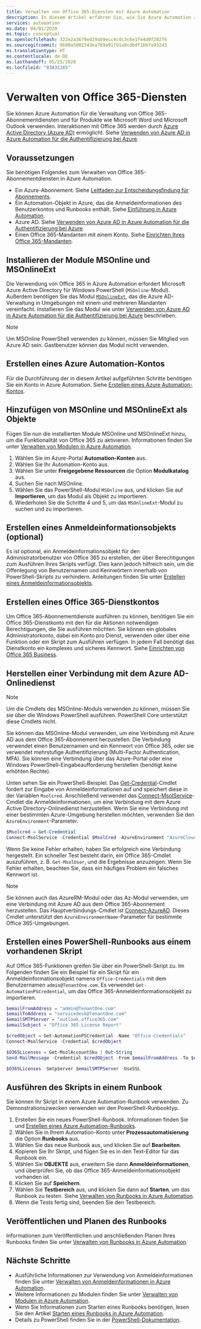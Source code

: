 ```yaml
---
title: Verwalten von Office 365-Diensten mit Azure Automation
description: In diesem Artikel erfahren Sie, wie Sie Azure Automation zum Verwalten von Office 365-Abonnementdiensten verwenden.
services: automation
ms.date: 04/01/2020
ms.topic: conceptual
ms.openlocfilehash: 322e2a3679ed29ab9ecc4cdc3c6e1fe4d0f20276
ms.sourcegitcommit: 0b80a5802343ea769a91f91a8cdbdf1b67a932d3
ms.translationtype: HT
ms.contentlocale: de-DE
ms.lasthandoff: 05/25/2020
ms.locfileid: "83831165"
---
```

# <a name="manage-office-365-services"></a>Verwalten von Office 365-Diensten

Sie können Azure Automation für die Verwaltung von Office 365-Abonnementdiensten und für Produkte wie Microsoft Word und Microsoft Outlook verwenden. Interaktionen mit Office 365 werden durch [Azure Active Directory (Azure AD)](https://docs.microsoft.com/azure/active-directory/fundamentals/active-directory-whatis) ermöglicht. Siehe [Verwenden von Azure AD in Azure Automation für die Authentifizierung bei Azure](automation-use-azure-ad.md).

## <a name="prerequisites"></a>Voraussetzungen

Sie benötigen Folgendes zum Verwalten von Office 365-Abonnementdiensten in Azure Automation.

* Ein Azure-Abonnement. Siehe [Leitfaden zur Entscheidungsfindung für Abonnements](https://docs.microsoft.com/azure/cloud-adoption-framework/decision-guides/subscriptions/).
* Ein Automation-Objekt in Azure, das die Anmeldeinformationen des Benutzerkontos und Runbooks enthält. Siehe [Einführung in Azure Automation](https://docs.microsoft.com/azure/automation/automation-intro).
* Azure AD. Siehe [Verwenden von Azure AD in Azure Automation für die Authentifizierung bei Azure](automation-use-azure-ad.md).
* Einen Office 365-Mandanten mit einem Konto. Siehe [Einrichten Ihres Office 365-Mandanten](https://docs.microsoft.com/sharepoint/dev/spfx/set-up-your-developer-tenant).

## <a name="install-the-msonline-and-msonlineext-modules"></a>Installieren der Module MSOnline und MSOnlineExt

Die Verwendung von Office 365 in Azure Automation erfordert Microsoft Azure Active Directory für Windows PowerShell (`MSOnline`-Modul). Außerdem benötigen Sie das Modul [`MSOnlineExt`](https://www.powershellgallery.com/packages/MSOnlineExt/1.0.35), das die Azure AD-Verwaltung in Umgebungen mit einem und mehreren Mandanten vereinfacht. Installieren Sie das Modul wie unter [Verwenden von Azure AD in Azure Automation für die Authentifizierung bei Azure](automation-use-azure-ad.md) beschrieben.

>[!NOTE]
>Um MSOnline PowerShell verwenden zu können, müssen Sie Mitglied von Azure AD sein. Gastbenutzer können das Modul nicht verwenden.

## <a name="create-an-azure-automation-account"></a>Erstellen eines Azure Automation-Kontos

Für die Durchführung der in diesem Artikel aufgeführten Schritte benötigen Sie ein Konto in Azure Automation. Siehe [Erstellen eines Azure Automation-Kontos](automation-quickstart-create-account.md).
 
## <a name="add-msonline-and-msonlineext-as-assets"></a>Hinzufügen von MSOnline und MSOnlineExt als Objekte

Fügen Sie nun die installierten Module MSOnline und MSOnlineExt hinzu, um die Funktionalität von Office 365 zu aktivieren. Informationen finden Sie unter [Verwalten von Modulen in Azure Automation](shared-resources/modules.md).

1. Wählen Sie im Azure-Portal **Automation-Konten** aus.
2. Wählen Sie Ihr Automation-Konto aus.
3. Wählen Sie unter **Freigegebene Ressourcen** die Option **Modulkatalog** aus.
4. Suchen Sie nach MSOnline.
5. Wählen Sie das PowerShell-Modul `MSOnline` aus, und klicken Sie auf **Importieren**, um das Modul als Objekt zu importieren.
6. Wiederholen Sie die Schritte 4 und 5, um das `MSOnlineExt`-Modul zu suchen und zu importieren. 

## <a name="create-a-credential-asset-optional"></a>Erstellen eines Anmeldeinformationsobjekts (optional)

Es ist optional, ein Anmeldeinformationsobjekt für den Administratorbenutzer von Office 365 zu erstellen, der über Berechtigungen zum Ausführen Ihres Skripts verfügt. Dies kann jedoch hilfreich sein, um die Offenlegung von Benutzernamen und Kennwörtern innerhalb von PowerShell-Skripts zu verhindern. Anleitungen finden Sie unter [Erstellen eines Anmeldeinformationsobjekts](automation-use-azure-ad.md#create-a-credential-asset).

## <a name="create-an-office-365-service-account"></a>Erstellen eines Office 365-Dienstkontos

Um Office 365-Abonnementdienste ausführen zu können, benötigen Sie ein Office 365-Dienstkonto mit den für die Aktionen notwendigen Berechtigungen, die Sie ausführen möchten. Sie können ein globales Administratorkonto, dabei ein Konto pro Dienst, verwenden oder über eine Funktion oder ein Skript zum Ausführen verfügen. In jedem Fall benötigt das Dienstkonto ein komplexes und sicheres Kennwort. Siehe [Einrichten von Office 365 Business](https://docs.microsoft.com/microsoft-365/admin/setup/setup?view=o365-worldwide). 

## <a name="connect-to-the-azure-ad-online-service"></a>Herstellen einer Verbindung mit dem Azure AD-Onlinedienst

>[!NOTE]
>Um die Cmdlets des MSOnline-Moduls verwenden zu können, müssen Sie sie über die Windows PowerShell ausführen. PowerShell Core unterstützt diese Cmdlets nicht.

Sie können das MSOnline-Modul verwenden, um eine Verbindung mit Azure AD aus dem Office 365-Abonnement herzustellen. Die Verbindung verwendet einen Benutzernamen und ein Kennwort von Office 365, oder sie verwendet mehrstufige Authentifizierung (Multi-Factor Authentication, MFA). Sie können eine Verbindung über das Azure-Portal oder eine Windows PowerShell-Eingabeaufforderung herstellen (benötigt keine erhöhten Rechte).

Unten sehen Sie ein PowerShell-Beispiel. Das [Get-Credential](https://docs.microsoft.com/powershell/module/microsoft.powershell.security/get-credential?view=powershell-7)-Cmdlet fordert zur Eingabe von Anmeldeinformationen auf und speichert diese in der Variablen `Msolcred`. Anschließend verwendet das [Connect-MsolService](https://docs.microsoft.com/powershell/module/msonline/connect-msolservice?view=azureadps-1.0)-Cmdlet die Anmeldeinformationen, um eine Verbindung mit dem Azure Active Directory-Onlinedienst herzustellen. Wenn Sie eine Verbindung mit einer bestimmten Azure-Umgebung herstellen möchten, verwenden Sie den `AzureEnvironment`-Parameter.

```powershell
$Msolcred = Get-Credential
Connect-MsolService -Credential $MsolCred -AzureEnvironment "AzureCloud"
```

Wenn Sie keine Fehler erhalten, haben Sie erfolgreich eine Verbindung hergestellt. Ein schneller Test besteht darin, ein Office 365-Cmdlet auszuführen, z. B. `Get-MsolUser`, und die Ergebnisse anzuzeigen. Wenn Sie Fehler erhalten, beachten Sie, dass ein häufiges Problem ein falsches Kennwort ist.

>[!NOTE]
>Sie können auch das AzureRM-Modul oder das Az-Modul verwenden, um eine Verbindung mit Azure AD aus dem Office 365-Abonnement herzustellen. Das Hauptverbindungs-Cmdlet ist [Connect-AzureAD](https://docs.microsoft.com/powershell/module/azuread/connect-azuread?view=azureadps-2.0). Dieses Cmdlet unterstützt den `AzureEnvironmentName`-Parameter für bestimmte Office 365-Umgebungen.

## <a name="create-a-powershell-runbook-from-an-existing-script"></a>Erstellen eines PowerShell-Runbooks aus einem vorhandenen Skript

Auf Office 365-Funktionen greifen Sie über ein PowerShell-Skript zu. Im Folgenden finden Sie ein Beispiel für ein Skript für ein Anmeldeinformationsobjekt namens `Office-Credentials` mit dem Benutzernamen `admin@TenantOne.com`. Es verwendet `Get-AutomationPSCredential`, um das Office 365-Anmeldeinformationsobjekt zu importieren.

```powershell
$emailFromAddress = "admin@TenantOne.com" 
$emailToAddress = "servicedesk@TenantOne.com" 
$emailSMTPServer = "outlook.office365.com" 
$emailSubject = "Office 365 License Report" 

$credObject = Get-AutomationPSCredential -Name "Office-Credentials" 
Connect-MsolService -Credential $credObject

$O365Licenses = Get-MsolAccountSku | Out-String 
Send-MailMessage -Credential $credObject -From $emailFromAddress -To $emailToAddress -Subject $emailSubject -Body 

$O365Licenses -SmtpServer $emailSMTPServer -UseSSL
```

## <a name="run-the-script-in-a-runbook"></a>Ausführen des Skripts in einem Runbook

Sie können Ihr Skript in einem Azure Automation-Runbook verwenden. Zu Demonstrationszwecken verwenden wir den PowerShell-Runbooktyp.

1. Erstellen Sie ein neues PowerShell-Runbook. Informationen finden Sie und [Erstellen eines Azure Automation-Runbooks](https://docs.microsoft.com/azure/automation/automation-quickstart-create-runbook).
2. Wählen Sie in Ihrem Automation-Konto unter **Prozessautomatisierung** die Option **Runbooks** aus.
3. Wählen Sie das neue Runbook aus, und klicken Sie auf **Bearbeiten**.
4. Kopieren Sie Ihr Skript, und fügen Sie es in den Text-Editor für das Runbook ein.
5. Wählen Sie **OBJEKTE** aus, erweitern Sie dann **Anmeldeinformationen**, und überprüfen Sie, ob das Office 365-Anmeldeinformationsobjekt vorhanden ist.
6. Klicken Sie auf **Speichern**.
7. Wählen Sie **Testbereich** aus, und klicken Sie dann auf **Starten**, um das Runbook zu testen. Siehe [Verwalten von Runbooks in Azure Automation](https://docs.microsoft.com/azure/automation/manage-runbooks).
8. Wenn die Tests fertig sind, beenden Sie den Testbereich.

## <a name="publish-and-schedule-the-runbook"></a>Veröffentlichen und Planen des Runbooks

Informationen zum Veröffentlichen und anschließenden Planen Ihres Runbooks finden Sie unter [Verwalten von Runbooks in Azure Automation](https://docs.microsoft.com/azure/automation/manage-runbooks).

## <a name="next-steps"></a>Nächste Schritte

* Ausführliche Informationen zur Verwendung von Anmeldeinformationen finden Sie unter [Verwalten von Anmeldeinformationen in Azure Automation](shared-resources/credentials.md).
* Weitere Informationen zu Modulen finden Sie unter [Verwalten von Modulen in Azure Automation](shared-resources/modules.md).
* Wenn Sie Informationen zum Starten eines Runbooks benötigen, lesen Sie den Artikel [Starten eines Runbooks in Azure Automation](start-runbooks.md).
* Details zu PowerShell finden Sie in der [PowerShell-Dokumentation](https://docs.microsoft.com/powershell/scripting/overview).